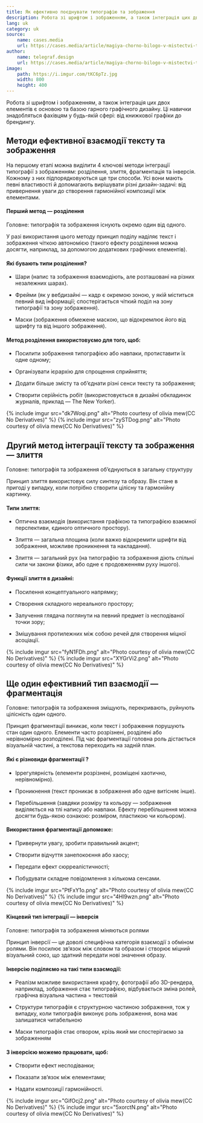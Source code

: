 ```yaml
---
title: Як ефективно поєднувати типографію та зображення
description: Робота зі шрифтом і зображенням, а також інтеграція цих двох елементів є основою та базою гарного графічного дизайну.
lang: uk
category: uk
source:
    name: cases.media
    url: https://cases.media/article/magiya-chorno-bilogo-v-mistectvi-ta-dizaini
author:
    name: telegraf.design
    url: https://cases.media/article/magiya-chorno-bilogo-v-mistectvi-ta-dizaini
image:
    path: https://i.imgur.com/tKC6pTz.jpg
    width: 800
    height: 400
---
```


Робота зі шрифтом і зображенням, а також інтеграція цих двох елементів є основою та базою гарного графічного дизайну. 
Ці навички знадобляться фахівцям у будь-якій сфері: від книжкової графіки до брендингу.

## Методи ефективної взаємодії тексту та зображення

На першому етапі можна виділити 4 ключові методи інтеграції типографії з зображенням: розділення, злиття, фрагментація та 
інверсія. Кожному з них підпорядковуються ще три способи. Усі вони мають певні властивості й допомагають вирішувати різні 
дизайн-задачі: від привернення уваги до створення гармонійної композиції між елементами.

#### Перший метод — розділення

Головне: типографія та зображення існують окремо один від одного.

У разі використання цього методу принцип поділу наділяє текст і зображення чіткою автономією (такого ефекту розділення 
можна досягти, наприклад, за допомогою додаткових графічних елементів).

#### Які бувають типи розділення?

- Шари (напис та зображення взаємодіють, але розташовані на різних незалежних шарах).
  
- Фрейми (як у вебдизайні — кадр є окремою зоною, у якій міститься певний вид інформації; спостерігається чіткий поділ на 
зону типографії та зону зображення).
  
- Маски (зображення обмежене маскою, що відокремлює його від шрифту та від іншого зображення).

#### Метод розділення використовуємо для того, щоб:

- Посилити зображення типографією або навпаки, протиставити їх одне одному;
  
- Організувати ієрархію для спрощення сприйняття;

- Додати більше змісту та об’єднати різні сенси тексту та зображення;

- Створити серійність робіт (використовується в дизайні обкладинок журналів, приклад — The New Yorker).

{% include imgur src="dk7Woqi.png" alt="Photo courtesy of olivia mew(CC No Derivatives)" %}
{% include imgur src="zySTDog.png" alt="Photo courtesy of olivia mew(CC No Derivatives)" %}

## Другий метод інтеграції тексту та зображення — злиття

Головне: типографія та зображення об’єднуються в загальну структуру

Принцип злиття використовує силу синтезу та образу. Він стане в пригоді у випадку, коли потрібно створити цілісну та 
гармонійну картинку.

#### Типи злиття:

- Оптична взаємодія (використання графікою та типографією взаємної перспективи, єдиного оптичного простору).

- Злиття — загальна площина (коли важко відокремити шрифти від зображення, можливе проникнення та накладання).
  
- Злиття — загальний рух (на типографію та зображення діють спільні сили чи закони фізики, або одне є продовженням руху іншого).

#### Функції злиття в дизайні:

- Посилення концептуального напрямку;

- Створення складного нереального простору;

- Залучення глядача поглянути на певний предмет із несподіваної точки зору;

- Змішування протилежних між собою речей для створення міцної асоціації.

{% include imgur src="fyN1FDh.png" alt="Photo courtesy of olivia mew(CC No Derivatives)" %}
{% include imgur src="XYGrVi2.png" alt="Photo courtesy of olivia mew(CC No Derivatives)" %}

## Ще один ефективний тип взаємодії — фрагментація

Головне: типографія та зображення зміщують, перекривають, руйнують цілісність один одного.

Принцип фрагментації виникає, коли текст і зображення порушують стан один одного. Елементи часто розрізнені, розділені 
або нерівномірно розподілені. Під час фрагментації головна роль дістається візуальній частині, а текстова переходить на 
задній план.

#### Які є різновиди фрагментації ?

- Іррегулярність (елементи розрізнені, розміщені хаотично, нерівномірно).

- Проникнення (текст проникає в зображення або одне витісняє інше).

- Перебільшення (завдяки розміру та кольору — зображення виділяється на тлі напису або навпаки. Ефекту перебільшення 
  можна досягти будь-якою ознакою: розміром, пластикою чи кольором).
  
#### Використання фрагментації допоможе:

- Привернути увагу, зробити правильний акцент;
  
- Створити відчуття занепокоєння або хаосу;

- Передати ефект сюрреалістичності;

- Побудувати складне повідомлення з кількома сенсами.

{% include imgur src="PtFxY1o.png" alt="Photo courtesy of olivia mew(CC No Derivatives)" %}
{% include imgur src="4Hl9wzn.png" alt="Photo courtesy of olivia mew(CC No Derivatives)" %}

#### Кінцевий тип інтеграції — інверсія

Головне: типографія та зображення міняються ролями

Принцип інверсії — це доволі специфічна категорія взаємодії з обміном ролями. Він посилює зв’язок між словом та образом 
і створює міцний візуальний союз, що здатний передати нові значення образу.

#### Інверсію поділяємо на такі типи взаємодії:

- Реалізм
  можливе використання крафту, фотографії або 3D-рендера, наприклад, зображення стає типографією, відбувається зміна ролей,
  графічна візуальна частина = текстовій

- Структури 
  типографія є структурною частиною зображення, тож у випадку, коли типографія виконує роль зображення, вона має залишатися читабельною
  
- Маски типографія стає отвором, крізь який ми спостерігаємо за зображенням

#### З інверсією можемо працювати, щоб:

- Створити ефект несподіванки;
  
- Показати зв’язок між елементами;

- Надати композиції гармонійності.

{% include imgur src="GifOcj2.png" alt="Photo courtesy of olivia mew(CC No Derivatives)" %}
{% include imgur src="5xorctN.png" alt="Photo courtesy of olivia mew(CC No Derivatives)" %}






